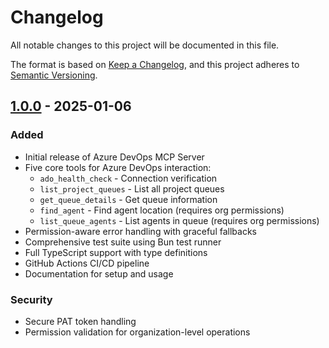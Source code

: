 # Changelog

All notable changes to this project will be documented in this file.

The format is based on [Keep a Changelog](https://keepachangelog.com/en/1.0.0/),
and this project adheres to [Semantic Versioning](https://semver.org/spec/v2.0.0.html).

## [1.0.0] - 2025-01-06

### Added
- Initial release of Azure DevOps MCP Server
- Five core tools for Azure DevOps interaction:
  - `ado_health_check` - Connection verification
  - `list_project_queues` - List all project queues
  - `get_queue_details` - Get queue information
  - `find_agent` - Find agent location (requires org permissions)
  - `list_queue_agents` - List agents in queue (requires org permissions)
- Permission-aware error handling with graceful fallbacks
- Comprehensive test suite using Bun test runner
- Full TypeScript support with type definitions
- GitHub Actions CI/CD pipeline
- Documentation for setup and usage

### Security
- Secure PAT token handling
- Permission validation for organization-level operations

[1.0.0]: https://github.com/rxreyn3/azure-devops-mcp/releases/tag/v1.0.0